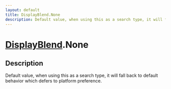 ```yaml
---
layout: default
title: DisplayBlend.None
description: Default value, when using this as a search type, it will fall back to default behavior which defers to platform preference.
---
```

# [DisplayBlend]({{site.url}}/Pages/Reference/DisplayBlend.html).None

## Description
Default value, when using this as a search type, it will
fall back to default behavior which defers to platform
preference.

